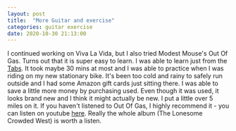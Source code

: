 ```yaml
---
layout: post
title:  "More Guitar and exercise"
categories: guitar exercise
date: 2020-10-30 21:13:00
---
```


I continued working on Viva La Vida, but I also tried Modest Mouse's Out Of Gas. Turns out that it is super easy to learn. I was able to learn just from the [Tabs](https://tabs.ultimate-guitar.com/tab/modest-mouse/out-of-gas-tabs-106054). It took maybe 30 mins at most and I was able to practice when I was riding on my new stationary bike. It's been too cold and rainy to safely run outside and I had some Amazon gift cards just sitting there. I was able to save a little more money by purchasing used. Even though it was used, it looks brand new and I think it might actually be new. I put a little over 5 miles on it. If you haven't listened to Out Of Gas, I highly recommend it - you can listen on youtube [here](https://www.youtube.com/watch?v=-_heR2ekoxI). Really the whole album (The Lonesome Crowded West) is worth a listen.